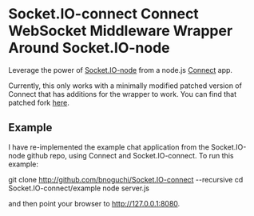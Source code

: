 Socket.IO-connect Connect WebSocket Middleware Wrapper Around Socket.IO-node
============================================================================
Leverage the power of [Socket.IO-node](http://github.com/LearnBoost/Socket.IO-node) from a node.js [Connect](http://github.com/senchalabs/Connect) app.

Currently, this only works with a minimally modified patched version of Connect that has additions for the wrapper to work. You can find that patched fork [here](http://github.com/bnoguchi/Connect/tree/serverAccessFromHandle).

## Example
I have re-implemented the example chat application from the Socket.IO-node github repo, using Connect and Socket.IO-connect. To run this example:

  git clone http://github.com/bnoguchi/Socket.IO-connect --recursive
  cd Socket.IO-connect/example
  node server.js

and then point your browser to http://127.0.0.1:8080.
